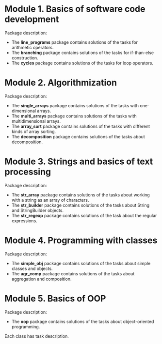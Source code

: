 # Module 1. Basics of software code development
Package description:
- The **line_programs** package contains solutions of the tasks for arithmetic operators.
- The **branching** package contains solutions of the tasks for if-than-else construction.
- The **cycles** package contains solutions of the tasks for loop operators.

# Module 2. Algorithmization
Package description:
- The **single_arrays** package contains solutions of the tasks with one-dimensional arrays.
- The **multi_arrays** package contains solutions of the tasks with multidimensional arrays.
- The **array_sort** package contains solutions of the tasks with different kinds of array sorting.
- The **decomposition** package contains solutions of the tasks about decomposition.

# Module 3. Strings and basics of text processing
Package description:
- The **str_array** package contains solutions of the tasks about working with a string as an array of characters.
- The **str_builder** package contains solutions of the tasks about String and StringBuilder objects.
- The **str_regexp** package contains solutions of the task about the regular expressions.

# Module 4. Programming with classes
Package description:
- The **simple_obj** package contains solutions of the tasks about simple classes and objects.
- The **agr_comp** package contains solutions of the tasks about aggregation and composition.

# Module 5. Basics of OOP
Package description:
- The **oop** package contains solutions of the tasks about object-oriented programming.

Each class has task description.
